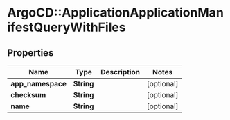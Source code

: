 # ArgoCD::ApplicationApplicationManifestQueryWithFiles

## Properties
Name | Type | Description | Notes
------------ | ------------- | ------------- | -------------
**app_namespace** | **String** |  | [optional] 
**checksum** | **String** |  | [optional] 
**name** | **String** |  | [optional] 


